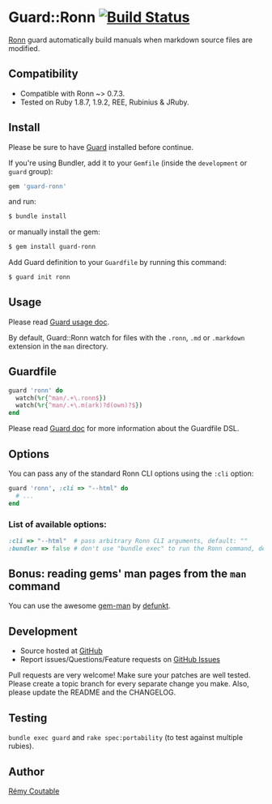 # Guard::Ronn [![Build Status](https://secure.travis-ci.org/guard/guard-ronn.png)](http://travis-ci.org/guard/guard-ronn)

[Ronn](https://github.com/rtomayko/ronn) guard automatically build manuals when markdown source files are modified.

## Compatibility

* Compatible with Ronn ~> 0.7.3.
* Tested on Ruby 1.8.7, 1.9.2, REE, Rubinius & JRuby.

## Install

Please be sure to have [Guard](https://github.com/guard/guard) installed before continue.

If you're using Bundler, add it to your `Gemfile` (inside the `development` or `guard` group):

```ruby
gem 'guard-ronn'
```

and run:

```bash
$ bundle install
```

or manually install the gem:

```bash
$ gem install guard-ronn
```

Add Guard definition to your `Guardfile` by running this command:

```bash
$ guard init ronn
```

## Usage

Please read [Guard usage doc](https://github.com/guard/guard#readme).

By default, Guard::Ronn watch for files with the `.ronn`, `.md` or `.markdown` extension in the `man` directory.

## Guardfile

``` ruby
guard 'ronn' do
  watch(%r{^man/.+\.ronn$})
  watch(%r{^man/.+\.m(ark)?d(own)?$})
end
```

Please read [Guard doc](https://github.com/guard/guard#readme) for more information about the Guardfile DSL.

## Options

You can pass any of the standard Ronn CLI options using the `:cli` option:

``` ruby
guard 'ronn', :cli => "--html" do
  # ...
end
```

### List of available options:

``` ruby
:cli => "--html"  # pass arbitrary Ronn CLI arguments, default: ""
:bundler => false # don't use "bundle exec" to run the Ronn command, default: true
```

## Bonus: reading gems' man pages from the `man` command

You can use the awesome [gem-man](https://github.com/defunkt/gem-man) by [defunkt](https://github.com/defunkt).

## Development

* Source hosted at [GitHub](https://github.com/guard/guard-ronn)
* Report issues/Questions/Feature requests on [GitHub Issues](https://github.com/guard/guard-ronn/issues)

Pull requests are very welcome! Make sure your patches are well tested. Please create a topic branch for every separate change you make. Also, please update the README and the CHANGELOG.

## Testing

`bundle exec guard` and `rake spec:portability` (to test against multiple rubies).

## Author

[Rémy Coutable](https://github.com/rymai)
